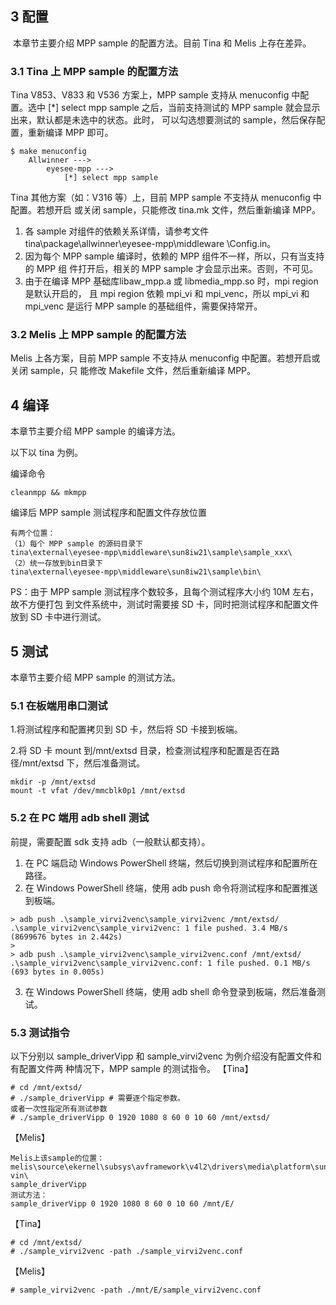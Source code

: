 ## 3 配置

​	本章节主要介绍 MPP sample 的配置方法。目前 Tina 和 Melis 上存在差异。

### 3.1 Tina 上 MPP sample 的配置方法 

Tina V853、V833 和 V536 方案上，MPP sample 支持从 menuconfig 中配置。选中 [*] select mpp sample 之后，当前支持测试的 MPP sample 就会显示出来，默认都是未选中的状态。此时， 可以勾选想要测试的 sample，然后保存配置，重新编译 MPP 即可。

```
$ make menuconfig
	Allwinner --->
		eyesee-mpp --->
			[*] select mpp sample
```

Tina 其他方案（如：V316 等）上，目前 MPP sample 不支持从 menuconfig 中配置。若想开启 或关闭 sample，只能修改 tina.mk 文件，然后重新编译 MPP。

1. 各 sample 对组件的依赖关系详情，请参考文件 tina\package\allwinner\eyesee-mpp\middleware \Config.in。
2. 因为每个 MPP sample 编译时，依赖的 MPP 组件不一样，所以，只有当支持的 MPP 组 件打开后，相关的 MPP sample 才会显示出来。否则，不可见。 
3. 由于在编译 MPP 基础库libaw_mpp.a 或 libmedia_mpp.so 时，mpi region 是默认开启的， 且 mpi region 依赖 mpi_vi 和 mpi_venc，所以 mpi_vi 和 mpi_venc 是运行 MPP sample 的基础组件，需要保持常开。

### 3.2 Melis 上 MPP sample 的配置方法

 Melis 上各方案，目前 MPP sample 不支持从 menuconfig 中配置。若想开启或关闭 sample，只 能修改 Makefile 文件，然后重新编译 MPP。

## 4 编译

本章节主要介绍 MPP sample 的编译方法。 

以下以 tina 为例。 

编译命令

```
cleanmpp && mkmpp
```

编译后 MPP sample 测试程序和配置文件存放位置

```
有两个位置：
（1）每个 MPP sample 的源码目录下
tina\external\eyesee-mpp\middleware\sun8iw21\sample\sample_xxx\
（2）统一存放到bin目录下
tina\external\eyesee-mpp\middleware\sun8iw21\sample\bin\
```

PS：由于 MPP sample 测试程序个数较多，且每个测试程序大小约 10M 左右，故不方便打包 到文件系统中，测试时需要接 SD 卡，同时把测试程序和配置文件放到 SD 卡中进行测试。

## 5 测试

本章节主要介绍 MPP sample 的测试方法。

###  5.1 在板端用串口测试

1.将测试程序和配置拷贝到 SD 卡，然后将 SD 卡接到板端。 

2.将 SD 卡 mount 到/mnt/extsd 目录，检查测试程序和配置是否在路径/mnt/extsd 下，然后准备测试。

```
mkdir -p /mnt/extsd
mount -t vfat /dev/mmcblk0p1 /mnt/extsd
```

### 5.2 在 PC 端用 adb shell 测试

前提，需要配置 sdk 支持 adb（一般默认都支持）。

1. 在 PC 端启动 Windows PowerShell 终端，然后切换到测试程序和配置所在路径。 
2. 在 Windows PowerShell 终端，使用 adb push 命令将测试程序和配置推送到板端。

```
> adb push .\sample_virvi2venc\sample_virvi2venc /mnt/extsd/
.\sample_virvi2venc\sample_virvi2venc: 1 file pushed. 3.4 MB/s (8699676 bytes in 2.442s)
>
> adb push .\sample_virvi2venc\sample_virvi2venc.conf /mnt/extsd/
.\sample_virvi2venc\sample_virvi2venc.conf: 1 file pushed. 0.1 MB/s (693 bytes in 0.005s)
```

3. 在 Windows PowerShell 终端，使用 adb shell 命令登录到板端，然后准备测试。

### 5.3 测试指令

 以下分别以 sample_driverVipp 和 sample_virvi2venc 为例介绍没有配置文件和有配置文件两 种情况下，MPP sample 的测试指令。 【Tina】

```
# cd /mnt/extsd/
# ./sample_driverVipp # 需要逐个指定参数。
或者一次性指定所有测试参数
# ./sample_driverVipp 0 1920 1080 8 60 0 10 60 /mnt/extsd/
```

【Melis】

```
Melis上该sample的位置：
melis\source\ekernel\subsys\avframework\v4l2\drivers\media\platform\sunxi-vin\
sample_driverVipp
测试方法：
sample_driverVipp 0 1920 1080 8 60 0 10 60 /mnt/E/
```

【Tina】

```
# cd /mnt/extsd/
# ./sample_virvi2venc -path ./sample_virvi2venc.conf
```

【Melis】 

```
# sample_virvi2venc -path ./mnt/E/sample_virvi2venc.conf
```

